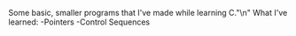 Some basic, smaller programs that I've made while learning C."\n"
What I've learned:
  -Pointers
  -Control Sequences

